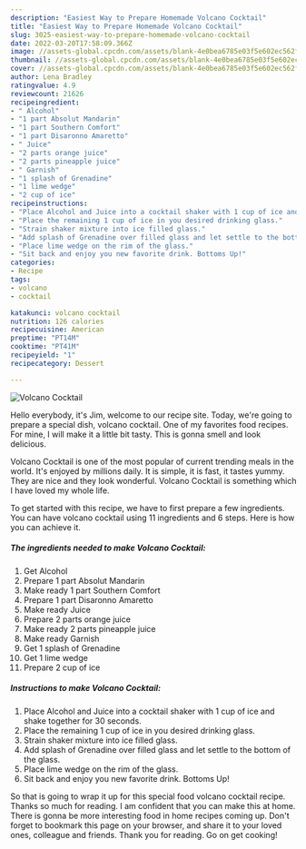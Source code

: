 ```yaml
---
description: "Easiest Way to Prepare Homemade Volcano Cocktail"
title: "Easiest Way to Prepare Homemade Volcano Cocktail"
slug: 3025-easiest-way-to-prepare-homemade-volcano-cocktail
date: 2022-03-20T17:58:09.366Z
image: //assets-global.cpcdn.com/assets/blank-4e0bea6785e03f5e602ec562f230caae08da540cada707380b4fe1bbebba43da.png
thumbnail: //assets-global.cpcdn.com/assets/blank-4e0bea6785e03f5e602ec562f230caae08da540cada707380b4fe1bbebba43da.png
cover: //assets-global.cpcdn.com/assets/blank-4e0bea6785e03f5e602ec562f230caae08da540cada707380b4fe1bbebba43da.png
author: Lena Bradley
ratingvalue: 4.9
reviewcount: 21626
recipeingredient:
- " Alcohol"
- "1 part Absolut Mandarin"
- "1 part Southern Comfort"
- "1 part Disaronno Amaretto"
- " Juice"
- "2 parts orange juice"
- "2 parts pineapple juice"
- " Garnish"
- "1 splash of Grenadine"
- "1 lime wedge"
- "2 cup of ice"
recipeinstructions:
- "Place Alcohol and Juice into a cocktail shaker with 1 cup of ice and shake together for 30 seconds."
- "Place the remaining 1 cup of ice in you desired drinking glass."
- "Strain shaker mixture into ice filled glass."
- "Add splash of Grenadine over filled glass and let settle to the bottom of the glass."
- "Place lime wedge on the rim of the glass."
- "Sit back and enjoy you new favorite drink. Bottoms Up!"
categories:
- Recipe
tags:
- volcano
- cocktail

katakunci: volcano cocktail 
nutrition: 126 calories
recipecuisine: American
preptime: "PT14M"
cooktime: "PT41M"
recipeyield: "1"
recipecategory: Dessert

---
```



![Volcano Cocktail](//assets-global.cpcdn.com/assets/blank-4e0bea6785e03f5e602ec562f230caae08da540cada707380b4fe1bbebba43da.png)

Hello everybody, it's Jim, welcome to our recipe site. Today, we're going to prepare a special dish, volcano cocktail. One of my favorites food recipes. For mine, I will make it a little bit tasty. This is gonna smell and look delicious.



Volcano Cocktail is one of the most popular of current trending meals in the world. It's enjoyed by millions daily. It is simple, it is fast, it tastes yummy. They are nice and they look wonderful. Volcano Cocktail is something which I have loved my whole life.


To get started with this recipe, we have to first prepare a few ingredients. You can have volcano cocktail using 11 ingredients and 6 steps. Here is how you can achieve it.

<!--inarticleads1-->

##### The ingredients needed to make Volcano Cocktail:

1. Get  Alcohol
1. Prepare 1 part Absolut Mandarin
1. Make ready 1 part Southern Comfort
1. Prepare 1 part Disaronno Amaretto
1. Make ready  Juice
1. Prepare 2 parts orange juice
1. Make ready 2 parts pineapple juice
1. Make ready  Garnish
1. Get 1 splash of Grenadine
1. Get 1 lime wedge
1. Prepare 2 cup of ice




<!--inarticleads2-->

##### Instructions to make Volcano Cocktail:

1. Place Alcohol and Juice into a cocktail shaker with 1 cup of ice and shake together for 30 seconds.
1. Place the remaining 1 cup of ice in you desired drinking glass.
1. Strain shaker mixture into ice filled glass.
1. Add splash of Grenadine over filled glass and let settle to the bottom of the glass.
1. Place lime wedge on the rim of the glass.
1. Sit back and enjoy you new favorite drink. Bottoms Up!




So that is going to wrap it up for this special food volcano cocktail recipe. Thanks so much for reading. I am confident that you can make this at home. There is gonna be more interesting food in home recipes coming up. Don't forget to bookmark this page on your browser, and share it to your loved ones, colleague and friends. Thank you for reading. Go on get cooking!
